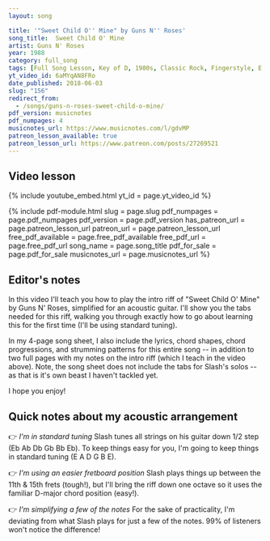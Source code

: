 ```yaml
---
layout: song

title: '"Sweet Child O'' Mine" by Guns N'' Roses'
song_title:  Sweet Child O' Mine
artist: Guns N' Roses
year: 1988
category: full_song
tags: [Full Song Lesson, Key of D, 1980s, Classic Rock, Fingerstyle, E Flat Tuning]
yt_video_id: 6aMYqAN8FRo
date_published: 2018-06-03
slug: "156"
redirect_from:
  - /songs/guns-n-roses-sweet-child-o-mine/
pdf_version: musicnotes
pdf_numpages: 4
musicnotes_url: https://www.musicnotes.com/l/gdvMP
patreon_lesson_available: true
patreon_lesson_url: https://www.patreon.com/posts/27269521
---
```


## Video lesson

{% include youtube_embed.html yt_id = page.yt_video_id %}



{% include pdf-module.html slug = page.slug pdf_numpages = page.pdf_numpages pdf_version = page.pdf_version has_patreon_url = page.patreon_lesson_url patreon_url = page.patreon_lesson_url free_pdf_available = page.free_pdf_available free_pdf_url = page.free_pdf_url song_name = page.song_title pdf_for_sale = page.pdf_for_sale musicnotes_url = page.musicnotes_url %}

## Editor's notes

In this video I'll teach you how to play the intro riff of "Sweet Child O' Mine" by Guns N' Roses, simplified for an acoustic guitar. I'll show you the tabs needed for this riff, walking you through exactly how to go about learning this for the first time (I'll be using standard tuning).

In my 4-page song sheet, I also include the lyrics, chord shapes, chord progressions, and strumming patterns for this entire song -- in addition to two full pages with my notes on the intro riff (which I teach in the video above). Note, the song sheet does not include the tabs for Slash's solos -- as that is it's own beast I haven't tackled yet.

I hope you enjoy!

## Quick notes about my acoustic arrangement

👉 *I'm in standard tuning*
Slash tunes all strings on his guitar down 1/2 step (Eb Ab Db Gb Bb Eb). To keep things easy for you, I'm going to keep things in standard tuning (E A D G B E).

👉 *I'm using an easier fretboard position*
Slash plays things up between the 11th & 15th frets (tough!), but I'll bring the riff down one octave so it uses the familiar D-major chord position (easy!).

👉 *I'm simplifying a few of the notes*
For the sake of practicality, I'm deviating from what Slash plays for just a few of the notes. 99% of listeners won't notice the difference!

